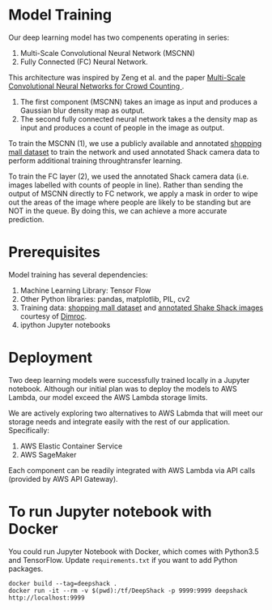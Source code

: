 Model Training
=========================

Our deep learning model has two compenents operating in series:

1. Multi-Scale Convolutional Neural Network (MSCNN)
2. Fully Connected (FC) Neural Network.

This architecture was inspired by Zeng et al. and the paper [Multi-Scale Convolutional Neural Networks for Crowd Counting ](https://arxiv.org/pdf/1702.02359.pdf).

1. The first component (MSCNN) takes an image as input and produces a Gaussian blur density map as output.
2. The second fully connected neural network takes a the density map as input and produces a count of people in the image as output.

To train the MSCNN (1), we use a publicly available and annotated [shopping mall dataset](personal.ie.cuhk.edu.hk/~ccloy/downloads_mall_dataset.html) to train the network and used annotated Shack camera data to perform additional training throughtransfer learning.

To train the FC layer (2), we used the annotated Shack camera data (i.e. images labelled with counts of people in line). Rather than sending the output of MSCNN directly to FC network, we apply a mask in order to wipe out the areas of the image where people are likely to be standing but are NOT in the queue. By doing this, we can achieve a more accurate prediction.


Prerequisites
=============

Model training has several dependencies:

1. Machine Learning Library: Tensor Flow
2. Other Python libraries: pandas, matplotlib, PIL, cv2
3. Training data: [shopping mall dataset](personal.ie.cuhk.edu.hk/~ccloy/downloads_mall_dataset.html) and [annotated Shake Shack images](https://github.com/dimroc/count/tree/master/ml/data/shakecam) courtesy of [Dimroc](https://github.com/dimroc/count/tree/master/ml/data/shakecam).
4. ipython Jupyter notebooks


Deployment
=============

Two deep learning models were successfully trained locally in a Jupyter notebook. Although our initial plan was to deploy the models to AWS Lambda, our model exceed the AWS Lambda storage limits.

We are actively exploring two alternatives to AWS Labmda that will meet our storage needs and integrate easily with the rest of our application. Specifically:

1. AWS Elastic Container Service
2. AWS SageMaker

Each component can be readily integrated with AWS Lambda via API calls (provided by AWS API Gateway).

To run Jupyter notebook with Docker
============================
You could run Jupyter Notebook with Docker, which comes with Python3.5 and TensorFlow. Update `requirements.txt` if you want to add Python packages.


    docker build --tag=deepshack .
    docker run -it --rm -v $(pwd):/tf/DeepShack -p 9999:9999 deepshack
    http://localhost:9999
